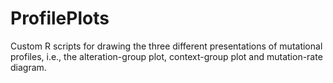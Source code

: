 # ProfilePlots
Custom R scripts for drawing the three different presentations of mutational profiles, i.e., the alteration-group plot, context-group plot and mutation-rate diagram.
